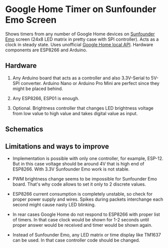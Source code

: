 # Google Home Timer on Sunfounder Emo Screen
Shows timers from any number of Google Home devices on <a href=https://www.amazon.com/dp/B0796PX3ZN>Sunfounder Emo</a> screen (24x8 LED matrix in pretty case with SPI controller). Acts as a clock in steady state. Uses unofficial <a href=https://rithvikvibhu.github.io/GHLocalApi/>Google Home local API</a>. Hardware components are ESP8266 and Arduino.

<h2>Hardware</h2>

1. Any Arduino board that acts as a controller and also 3.3V-Serial to 5V-SPI converter. Arduino Nano or Arduino Pro Mini are perfect since they might be placed behind.

2. Any ESP8266, ESP01 is enough.

3. Optional. Brightness controller that changes LED brightness voltage from low value to high value and takes digital value as input.

<h2>Schematics</h2>

<h2>Limitations and ways to improve</h2>

* Implementation is possible with only one controller, for example, ESP-12. But in this case voltage should be around 4V that is high end of ESP8266. With 3.3V Sunfounder Emo work is not stable.

* PWM brightness change seems to be impossible for Sunfounder Emo board. That's why code allows to set it only to 2 discrete values.

* ESP8266 current consumption is completely unstable, so check for proper power supply and wires. Spikes during packets interchange each second might cause nasty LED blinking.

* In rear cases Google Home do not respond to ESP8266 with proper list of timers. In that case clock would be shown for 1-2 seconds until proper answer would be received and timer would be shown again.

* Instead of Sunfounder Emo, any LED matrix or time display like TM1637 can be used. In that case controller code should be changed.
